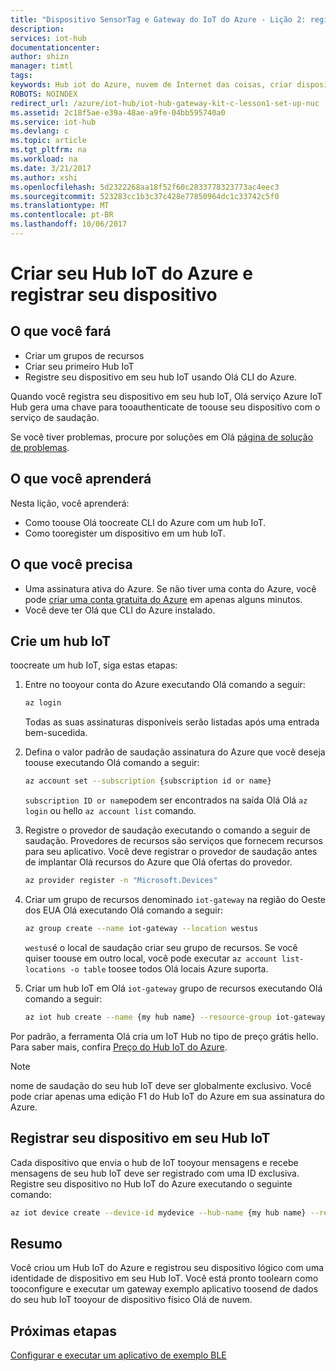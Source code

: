 ```yaml
---
title: "Dispositivo SensorTag e Gateway do IoT do Azure - Lição 2: registrar dispositivo | Microsoft Docs"
description: 
services: iot-hub
documentationcenter: 
author: shizn
manager: timtl
tags: 
keywords: Hub iot do Azure, nuvem de Internet das coisas, criar dispositivo de Hub IoT do Azure, SensorTag de TI, bli de TI
ROBOTS: NOINDEX
redirect_url: /azure/iot-hub/iot-hub-gateway-kit-c-lesson1-set-up-nuc
ms.assetid: 2c18f5ae-e39a-48ae-a9fe-04bb595740a0
ms.service: iot-hub
ms.devlang: c
ms.topic: article
ms.tgt_pltfrm: na
ms.workload: na
ms.date: 3/21/2017
ms.author: xshi
ms.openlocfilehash: 5d2322268aa18f52f60c2833778323773ac4eec3
ms.sourcegitcommit: 523283cc1b3c37c428e77850964dc1c33742c5f0
ms.translationtype: MT
ms.contentlocale: pt-BR
ms.lasthandoff: 10/06/2017
---
```

# <a name="create-your-azure-iot-hub-and-register-your-device"></a>Criar seu Hub IoT do Azure e registrar seu dispositivo

## <a name="what-you-will-do"></a>O que você fará

- Criar um grupos de recursos
- Criar seu primeiro Hub IoT
- Registre seu dispositivo em seu hub IoT usando Olá CLI do Azure. 

Quando você registra seu dispositivo em seu hub IoT, Olá serviço Azure IoT Hub gera uma chave para tooauthenticate de toouse seu dispositivo com o serviço de saudação. 

Se você tiver problemas, procure por soluções em Olá [página de solução de problemas](iot-hub-gateway-kit-c-troubleshooting.md).

## <a name="what-you-will-learn"></a>O que você aprenderá

Nesta lição, você aprenderá:

- Como toouse Olá toocreate CLI do Azure com um hub IoT.
- Como tooregister um dispositivo em um hub IoT.

## <a name="what-you-need"></a>O que você precisa

- Uma assinatura ativa do Azure. Se não tiver uma conta do Azure, você pode [criar uma conta gratuita do Azure](http://azure.microsoft.com/pricing/free-trial/) em apenas alguns minutos.
- Você deve ter Olá que CLI do Azure instalado.

## <a name="create-an-iot-hub"></a>Crie um hub IoT

toocreate um hub IoT, siga estas etapas:

1. Entre no tooyour conta do Azure executando Olá comando a seguir:

   ```bash
   az login
   ```

   Todas as suas assinaturas disponíveis serão listadas após uma entrada bem-sucedida.

2. Defina o valor padrão de saudação assinatura do Azure que você deseja toouse executando Olá comando a seguir:

   ```bash
   az account set --subscription {subscription id or name}
   ```

   `subscription ID or name`podem ser encontrados na saída Olá Olá `az login` ou hello `az account list` comando.

3. Registre o provedor de saudação executando o comando a seguir de saudação. Provedores de recursos são serviços que fornecem recursos para seu aplicativo. Você deve registrar o provedor de saudação antes de implantar Olá recursos do Azure que Olá ofertas do provedor.

   ```bash
   az provider register -n "Microsoft.Devices"
   ```

4. Criar um grupo de recursos denominado `iot-gateway` na região do Oeste dos EUA Olá executando Olá comando a seguir:

   ```bash
   az group create --name iot-gateway --location westus
   ```
   
   `westus`é o local de saudação criar seu grupo de recursos. Se você quiser toouse em outro local, você pode executar `az account list-locations -o table` toosee todos Olá locais Azure suporta.

5. Criar um hub IoT em Olá `iot-gateway` grupo de recursos executando Olá comando a seguir:

   ```bash
   az iot hub create --name {my hub name} --resource-group iot-gateway
   ```

Por padrão, a ferramenta Olá cria um IoT Hub no tipo de preço grátis hello. Para saber mais, confira [Preço do Hub IoT do Azure](https://azure.microsoft.com/pricing/details/iot-hub/).

> [!NOTE]
> nome de saudação do seu hub IoT deve ser globalmente exclusivo. Você pode criar apenas uma edição F1 do Hub IoT do Azure em sua assinatura do Azure.

## <a name="register-your-device-in-your-iot-hub"></a>Registrar seu dispositivo em seu Hub IoT

Cada dispositivo que envia o hub de IoT tooyour mensagens e recebe mensagens de seu hub IoT deve ser registrado com uma ID exclusiva.
Registre seu dispositivo no Hub IoT do Azure executando o seguinte comando:

```bash
az iot device create --device-id mydevice --hub-name {my hub name} --resource-group iot-gateway
```

## <a name="summary"></a>Resumo

Você criou um Hub IoT do Azure e registrou seu dispositivo lógico com uma identidade de dispositivo em seu Hub IoT. Você está pronto toolearn como tooconfigure e executar um gateway exemplo aplicativo toosend de dados do seu hub IoT tooyour de dispositivo físico Olá de nuvem.

## <a name="next-steps"></a>Próximas etapas
[Configurar e executar um aplicativo de exemplo BLE](iot-hub-gateway-kit-c-lesson3-configure-ble-app.md)